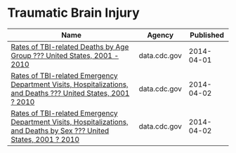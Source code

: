 # Traumatic Brain Injury

Name | Agency | Published
---- | ---- | ---------
[Rates of TBI-related Deaths by Age Group ??? United States, 2001 - 2010](../datasets/nq6q-szvs.md) | data.cdc.gov | 2014-04-01
[Rates of TBI-related Emergency Department Visits, Hospitalizations, and Deaths ??? United States, 2001 ? 2010](../datasets/45um-c62r.md) | data.cdc.gov | 2014-04-02
[Rates of TBI-related Emergency Department Visits, Hospitalizations, and Deaths by Sex ??? United States, 2001 ? 2010](../datasets/b4av-siev.md) | data.cdc.gov | 2014-04-02

